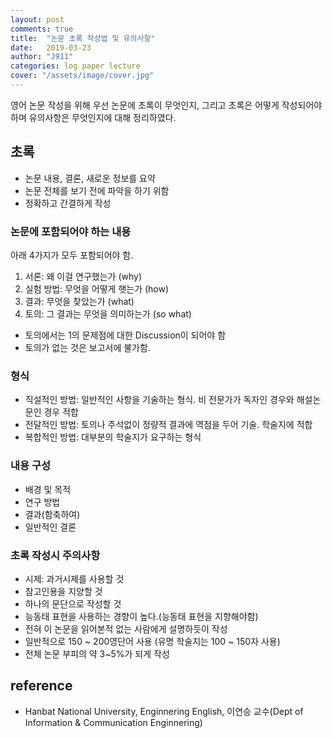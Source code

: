 ```yaml
---
layout: post
comments: true
title:  "논문 초록 작성법 및 유의사항"
date:   2019-03-23
author: "J911"
categories: log paper lecture
cover: "/assets/image/cover.jpg"
---
```


영어 논문 작성을 위해 우선 논문에 초록이 무엇인지, 그리고 초록은 어떻게 작성되어야 하며 유의사항은 무엇인지에 대해 정리하였다.

## 초록
- 논문 내용, 결론, 새로운 정보를 요약
- 논문 전체를 보기 전에 파악을 하기 위함
- 정확하고 간결하게 작성

### 논문에 포함되어야 하는 내용

아래 4가지가 모두 포함되어야 함.

1. 서론: 왜 이걸 연구했는가 (why)
2. 실험 방법: 무엇을 어떻게 햇는가 (how)
3. 결과: 무엇을 찾았는가 (what)
4. 토의: 그 결과는 무엇을 의미하는가 (so what)

* 토의에서는 1의 문제점에 대한 Discussion이 되어야 함    
* 토의가 없는 것은 보고서에 불가함.


### 형식
- 직설적인 방법: 일반적인 사항을 기술하는 형식. 비 전문가가 독자인 경우와 해설논문인 경우 적합
- 전달적인 방법: 토의나 주석없이 정량적 결과에 역점을 두어 기술. 학술지에 적합
- 복합적인 방법: 대부분의 학술지가 요구하는 형식

### 내용 구성
- 배경 및 목적
- 연구 방법
- 결과(함축하여)
- 일반적인 결론

### 초록 작성시 주의사항
- 시제: 과거시제를 사용할 것
- 참고인용을 지양할 것
- 하나의 문단으로 작성할 것
- 능동태 표현을 사용하는 경향이 높다.(능동태 표현을 지향해야함)
- 전혀 이 논문을 읽어본적 없는 사람에게 설명하듯이 작성
- 일반적으로 150 ~ 200영단어 사용 (유명 학술지는 100 ~ 150자 사용)
- 전체 논문 부피의 약 3~5%가 되게 작성

## reference
- Hanbat National University, Enginnering English, 이연승 교수(Dept of Information & Communication Enginnering)
